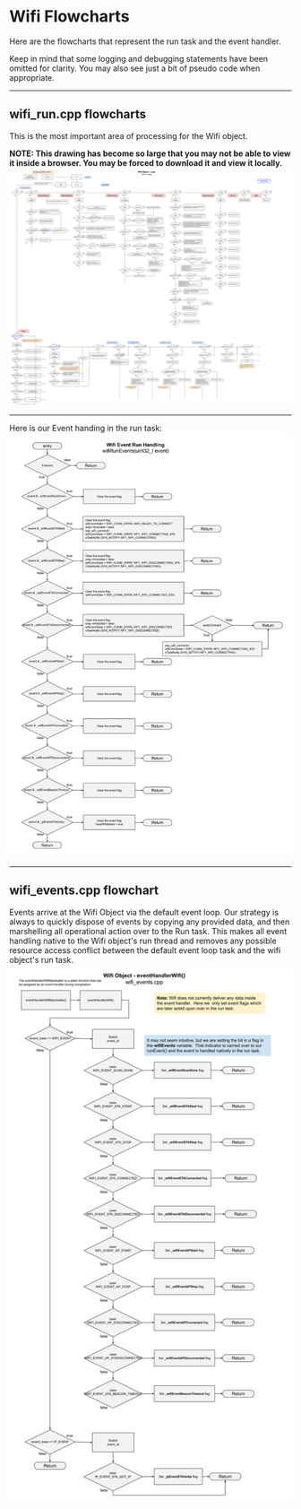 # Wifi Flowcharts
Here are the flowcharts that represent the run task and the event handler.  

Keep in mind that some logging and debugging statements have been omitted for clarity.  You may also see just a bit of pseudo code when appropriate. 
___  
## wifi_run.cpp flowcharts
This is the most important area of processing for the Wifi object.

**NOTE: This drawing has become so large that you may not be able to view it inside a browser. You may be forced to download it and view it locally.**
![Wifi Run Flowchart](./drawings/wifi_flowchart_run.svg)
___  
Here is our Event handing in the run task:
![Event Handling Flowchart](./drawings/wifi_flowchart_events_run.svg)
___  
## wifi_events.cpp flowchart
Events arrive at the Wifi Object via the default event loop.  Our strategy is always to quickly dispose of events by copying any provided data, and then marshelling all operational action over to the Run task.  This makes all event handling native to the Wifi object's run thread and removes any possible resource access conflict between the default event loop task and the wifi object's run task.
![Event Handling Flowchart](./drawings/wifi_flowchart_events.svg)